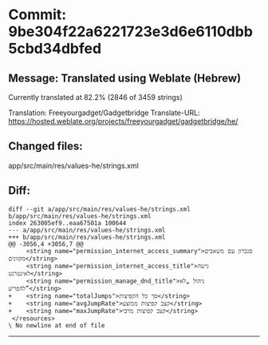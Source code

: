 # Commit: 9be304f22a6221723e3d6e6110dbb5cbd34dbfed
## Message: Translated using Weblate (Hebrew)

Currently translated at 82.2% (2846 of 3459 strings)

Translation: Freeyourgadget/Gadgetbridge
Translate-URL: https://hosted.weblate.org/projects/freeyourgadget/gadgetbridge/he/
## Changed files:
app/src/main/res/values-he/strings.xml

## Diff:
```
diff --git a/app/src/main/res/values-he/strings.xml b/app/src/main/res/values-he/strings.xml
index 263005ef9..eaa67501a 100644
--- a/app/src/main/res/values-he/strings.xml
+++ b/app/src/main/res/values-he/strings.xml
@@ -3056,4 +3056,7 @@
     <string name="permission_internet_access_summary">סנכרון עם משאבים מקוונים</string>
     <string name="permission_internet_access_title">גישה לאינטרנט</string>
     <string name="permission_manage_dnd_title">ניהול „לא להפריע”</string>
+    <string name="totalJumps">סך כל הקפיצות</string>
+    <string name="avgJumpRate">קצב קפיצות ממוצע</string>
+    <string name="maxJumpRate">קצב קפיצות מרבי</string>
 </resources>
\ No newline at end of file
```
-----------------------------------
